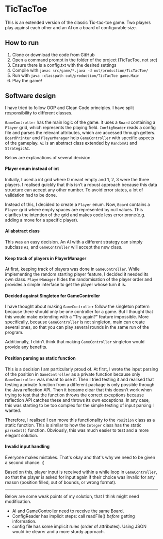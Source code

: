 # TicTacToe
This is an extended version of the classic Tic-tac-toe game. Two players play against each other and an AI on a board of configurable size.

## How to run
1. Clone or download the code from GitHub
2. Open a command prompt in the folder of the project (TicTacToe, not src)
3. Ensure there is a config.txt with the desired settings
4. Compile with `javac src/game/*.java -d out/production/TicTacToe/`
5. Run with `java -classpath out/production/TicTacToe game.Main`
6. Play the game!

## Software design
I have tried to follow OOP and Clean Code principles. I have split responsibility to different classes.

`GameController` has the main logic of the game. It uses a `Board` containing a `Player` grid, which represents the playing field. `ConfigReader` reads a config file and parses the relevant attributes, which are accessed through getters. `BoardPrinter` and `PlayerManager` help `GameController` with specific aspects of the gameplay. `AI` is an abstract class extended by `RandomAI` and `StrategicAI`.

Below are explanations of several decision.
#### Player enum instead of int
Initially, I used a int grid where 0 meant empty and 1, 2, 3 were the three players. I realised quickly that this isn't a robust approach because this data structure can accept any other number. To avoid error states, a lot of validation had to be done.

Instead of this, I decided to create a `Player` enum. Now, `Board` contains a `Player` grid where empty spaces are represented by null values. This clarifies the intention of the grid and makes code less error prone(e.g. adding a move for a specific player).

#### AI abstract class
This was an easy decision. An AI with a different strategy can simply subclass `AI`, and `GameController` will accept the new class.

#### Keep track of players in PlayerManager
At first, keeping track of players was done in `GameController`. While implementing the random starting player feature, I decided it needed its own class. `PlayerManager` hides the randomisation of the player order and provides a simple interface to get the player whose turn it is.

#### Decided against Singleton for GameController
I have thought about making `GameController` follow the singleton pattern because there should only be one controller for a game. But I thought that this would make extending with a "Try again?" feature impossible.
More specifically, because `GameController` is not singleton, main can create several ones, so that you can play several rounds in the same run of the program.

Additionally, I didn't think that making `GameController` singleton would provide any benefits.

#### Position parsing as static function
This is a decision I am particularly proud of. At first, I wrote the input parsing of the position in `GameController` as a private function because only `GameController` was meant to use it. Then I tried testing it and realised that testing a private function from a different package is only possible through the Java reflection API. Then it became clear that this doesn't work when trying to test that the function throws the correct exceptions because reflection API catches these and throws its own exceptions. In any case, this was starting to be too complex for the simple testing of input parsing I wanted.

Therefore, I realised I can move this functionality to the `Position` class as a static function. This is similar to how the `Integer` class has the static `parseInt()` function. Obviously, this was much easier to test and a more elegant solution.

#### Invalid input handling
Everyone makes mistakes. That's okay and that's why we need to be given a second chance. :)

Based on this, player input is received within a while loop in `GameController`, so that the player is asked for input again if their choice was invalid for any reason (position filled, out of bounds, or wrong format).

---
Below are some weak points of my solution, that I think might need modification.
* AI and GameController need to receive the same Board.
* ConfigReader has implicit steps: call readFile() _before_ getting information.
* config file has some implicit rules (order of attributes). Using JSON would be clearer and a more sturdy approach.
